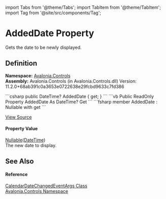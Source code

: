 import Tabs from '@theme/Tabs'; 
import TabItem from '@theme/TabItem'; 
import Tag from '@site/src/components/Tag'; 

# AddedDate Property


Gets the date to be newly displayed.



## Definition
**Namespace:** <a href="N_Avalonia_Controls">Avalonia.Controls</a>  
**Assembly:** Avalonia.Controls (in Avalonia.Controls.dll) Version: 11.2.0+68ab391c0a3653e0722638e29fcbd9633c7fd386

<Tabs groupId="api-code-preview">
<TabItem value="csharp" label="C#">
```csharp
public DateTime? AddedDate { get; }
```
</TabItem>
<TabItem value="vb" label="VB">
```vb
Public ReadOnly Property AddedDate As DateTime?
	Get
```
</TabItem>
<TabItem value="fsharp" label="F#">
```fsharp
member AddedDate : Nullable<DateTime> with get
```
</TabItem>
</Tabs>



<a href="https://github.com/AvaloniaUI/Avalonia/tree/master/srcAvalonia.Controls/Calendar/Calendar.cs#L99" title="View the source code">View Source</a>



#### Property Value
<a href="https://learn.microsoft.com/dotnet/api/system.nullable-1" target="_blank" rel="noopener noreferrer">Nullable</a>(<a href="https://learn.microsoft.com/dotnet/api/system.datetime" target="_blank" rel="noopener noreferrer">DateTime</a>)  
The new date to display.

## See Also


#### Reference
<a href="T_Avalonia_Controls_CalendarDateChangedEventArgs">CalendarDateChangedEventArgs Class</a>  
<a href="N_Avalonia_Controls">Avalonia.Controls Namespace</a>  
